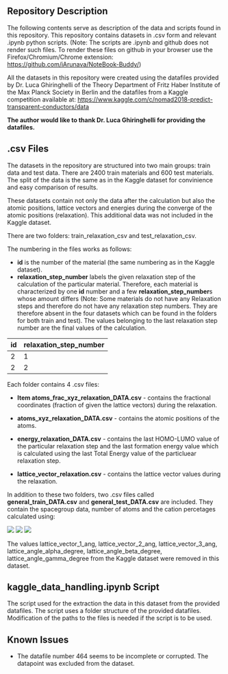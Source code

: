 ## Repository Description
The following contents serve as description of the data and scripts found in this repository. This repository contains datasets in .csv form and relevant .ipynb python scripts.
(Note: The scripts are .ipynb and github does not render such files. To render these files on github in your browser use the Firefox/Chromium/Chrome extension: https://github.com/iArunava/NoteBook-Buddy/)

All the datasets in this repository were created using the datafiles provided by Dr. Luca Ghiringhelli of the Theory Department of Fritz Haber Institute of the Max Planck Society in Berlin and the datafiles from a Kaggle competition available at: https://www.kaggle.com/c/nomad2018-predict-transparent-conductors/data

**The author would like to thank Dr. Luca Ghiringhelli for providing the datafiles.**

## .csv Files
The datasets in the repository are structured into two main groups: train data and test data. There are 2400 train materials and 600 test materials. The split of the data is the same as in the Kaggle dataset for convinience and easy comparison of results.

These datasets contain not only the data after the calculation but also the atomic positions, lattice vectors and energies during the converge of the atomic positions (relaxation). This additional data was not included in the Kaggle dataset.

There are two folders: train_relaxation_csv and test_relaxation_csv.

The numbering in the files works as follows: 
* **id** is the number of the material (the same numbering as in the Kaggle dataset).
* **relaxation_step_number** labels the given relaxation step of the calculation of the particular material. Therefore, each material is characterized by one **id** number and a few **relaxation_step_number**s whose amount differs (Note: Some materials do not have any Relaxation steps and therefore do not have any relaxation step numbers. They are therefore absent in the four datasets which can be found in the folders for both train and test). The values belonging to the last relaxation step number are the final values of the calculation.

id | relaxation_step_number
------------ | -------------
2 | 1
2 | 2

Each folder contains 4 .csv files:
* **Item atoms_frac_xyz_relaxation_DATA.csv** - contains the fractional coordinates (fraction of given the lattice vectors) during the relaxation.

* **atoms_xyz_relaxation_DATA.csv** - contains the atomic positions of the atoms.

* **energy_relaxation_DATA.csv** - contains the last HOMO-LUMO value of the particular relaxation step and the last formation energy value which is calculated using the last Total Energy value of the particluear relaxation step.

* **lattice_vector_relaxation.csv** - contains the lattice vector values during the relaxation.

In addition to these two folders, two .csv files called **general_train_DATA.csv** and **general_test_DATA.csv** are included. They contain the spacegroup data, number of atoms and the cation percetages calculated using:

<img src="https://render.githubusercontent.com/render/math?math=x = \frac{ n_{Al} }{ n_{Al} %2B n_{Ga} %2B n_{In} } ">
<img src="https://render.githubusercontent.com/render/math?math=y = \frac{ n_{Ga} }{ n_{Al} %2B n_{Ga} %2B n_{In} } ">
<img src="https://render.githubusercontent.com/render/math?math=z = \frac{ n_{In} }{ n_{Al} %2B n_{Ga} %2B n_{In} } ">

The values lattice_vector_1_ang, lattice_vector_2_ang, lattice_vector_3_ang, lattice_angle_alpha_degree, lattice_angle_beta_degree, lattice_angle_gamma_degree from the Kaggle dataset were removed in this dataset.

## kaggle_data_handling.ipynb Script
The script used for the extraction the data in this dataset from the provided datafiles. The script uses a folder structure of the provided datafiles. Modification of the paths to the files is needed if the script is to be used.

## Known Issues
* The datafile number 464 seems to be incomplete or corrupted. The datapoint was excluded from the dataset.
